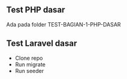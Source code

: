 ## Test PHP dasar

Ada pada folder TEST-BAGIAN-1-PHP-DASAR

## Test Laravel dasar

-   Clone repo
-   Run migrate
-   Run seeder
